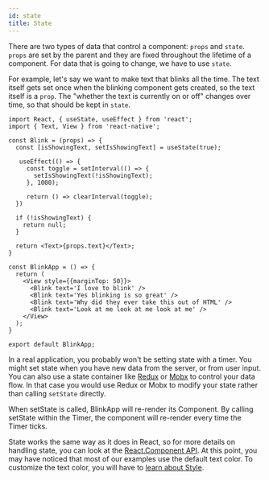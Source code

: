 ```yaml
---
id: state
title: State
---
```


There are two types of data that control a component: `props` and `state`. `props` are set by the parent and they are fixed throughout the lifetime of a component. For data that is going to change, we have to use `state`.

For example, let's say we want to make text that blinks all the time. The text itself gets set once when the blinking component gets created, so the text itself is a `prop`. The "whether the text is currently on or off" changes over time, so that should be kept in `state`.

```SnackPlayer name=State
import React, { useState, useEffect } from 'react';
import { Text, View } from 'react-native';

const Blink = (props) => {
  const [isShowingText, setIsShowingText] = useState(true);

   useEffect(() => {
     const toggle = setInterval(() => {
       setIsShowingText(!isShowingText);
     }, 1000);

     return () => clearInterval(toggle);
  })

  if (!isShowingText) {
    return null;
  }

  return <Text>{props.text}</Text>;
}

const BlinkApp = () => {
  return (
    <View style={{marginTop: 50}}>
      <Blink text='I love to blink' />
      <Blink text='Yes blinking is so great' />
      <Blink text='Why did they ever take this out of HTML' />
      <Blink text='Look at me look at me look at me' />
    </View>
  );
}

export default BlinkApp;
```

In a real application, you probably won't be setting state with a timer. You might set state when you have new data from the server, or from user input. You can also use a state container like [Redux](https://redux.js.org/) or [Mobx](https://mobx.js.org/) to control your data flow. In that case you would use Redux or Mobx to modify your state rather than calling `setState` directly.

When setState is called, BlinkApp will re-render its Component. By calling setState within the Timer, the component will re-render every time the Timer ticks.

State works the same way as it does in React, so for more details on handling state, you can look at the [React.Component API](https://reactjs.org/docs/react-component.html#setstate). At this point, you may have noticed that most of our examples use the default text color. To customize the text color, you will have to [learn about Style](style.md).
